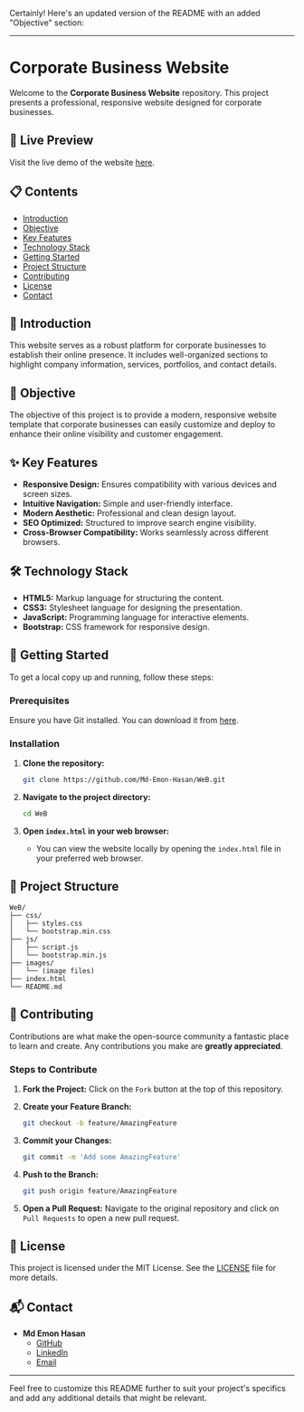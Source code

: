 Certainly! Here's an updated version of the README with an added "Objective" section:

---

# Corporate Business Website

Welcome to the **Corporate Business Website** repository. This project presents a professional, responsive website designed for corporate businesses.

## 🌟 Live Preview

Visit the live demo of the website [here](https://md-emon-hasan.github.io/WeB/).

## 📋 Contents

- [Introduction](#introduction)
- [Objective](#objective)
- [Key Features](#key-features)
- [Technology Stack](#technology-stack)
- [Getting Started](#getting-started)
- [Project Structure](#project-structure)
- [Contributing](#contributing)
- [License](#license)
- [Contact](#contact)

## 📖 Introduction

This website serves as a robust platform for corporate businesses to establish their online presence. It includes well-organized sections to highlight company information, services, portfolios, and contact details.

## 🎯 Objective

The objective of this project is to provide a modern, responsive website template that corporate businesses can easily customize and deploy to enhance their online visibility and customer engagement.

## ✨ Key Features

- **Responsive Design:** Ensures compatibility with various devices and screen sizes.
- **Intuitive Navigation:** Simple and user-friendly interface.
- **Modern Aesthetic:** Professional and clean design layout.
- **SEO Optimized:** Structured to improve search engine visibility.
- **Cross-Browser Compatibility:** Works seamlessly across different browsers.

## 🛠️ Technology Stack

- **HTML5:** Markup language for structuring the content.
- **CSS3:** Stylesheet language for designing the presentation.
- **JavaScript:** Programming language for interactive elements.
- **Bootstrap:** CSS framework for responsive design.

## 🚀 Getting Started

To get a local copy up and running, follow these steps:

### Prerequisites

Ensure you have Git installed. You can download it from [here](https://git-scm.com/).

### Installation

1. **Clone the repository:**
   ```bash
   git clone https://github.com/Md-Emon-Hasan/WeB.git
   ```

2. **Navigate to the project directory:**
   ```bash
   cd WeB
   ```

3. **Open `index.html` in your web browser:**
   - You can view the website locally by opening the `index.html` file in your preferred web browser.

## 📁 Project Structure

```plaintext
WeB/
├── css/
│   ├── styles.css
│   └── bootstrap.min.css
├── js/
│   ├── script.js
│   └── bootstrap.min.js
├── images/
│   └── (image files)
├── index.html
└── README.md
```

## 🤝 Contributing

Contributions are what make the open-source community a fantastic place to learn and create. Any contributions you make are **greatly appreciated**.

### Steps to Contribute

1. **Fork the Project:**
   Click on the `Fork` button at the top of this repository.

2. **Create your Feature Branch:**
   ```bash
   git checkout -b feature/AmazingFeature
   ```

3. **Commit your Changes:**
   ```bash
   git commit -m 'Add some AmazingFeature'
   ```

4. **Push to the Branch:**
   ```bash
   git push origin feature/AmazingFeature
   ```

5. **Open a Pull Request:**
   Navigate to the original repository and click on `Pull Requests` to open a new pull request.

## 📜 License

This project is licensed under the MIT License. See the [LICENSE](LICENSE) file for more details.

## 📬 Contact

- **Md Emon Hasan**
  - [GitHub](https://github.com/Md-Emon-Hasan)
  - [LinkedIn](https://www.linkedin.com/in/md-emon-hasan)
  - [Email](mailto:your.email@example.com)

---

Feel free to customize this README further to suit your project's specifics and add any additional details that might be relevant.
